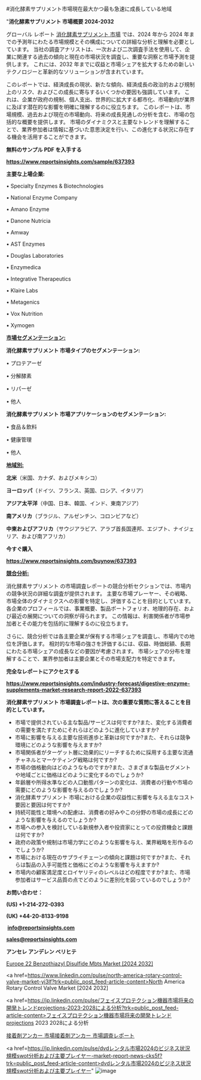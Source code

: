 #消化酵素サプリメント市場現在最大かつ最も急速に成長している地域

"<strong>消化酵素サプリメント 市場概要 2024-2032</strong>

グローバル レポート <a href=https://www.reportsinsights.com/sample/637393>消化酵素サプリメント 市場</a> では、2024 年から 2024 年までの予測年にわたる市場規模とその構成についての詳細な分析と理解を必要としています。 当社の調査アナリストは、一次および二次調査手法を使用して、企業に関連する過去の傾向と現在の市場状況を調査し、重要な洞察と市場予測を提供します。 これには、2032 年までに収益と市場シェアを拡大​​するための新しいテクノロジーと革新的なソリューションが含まれています。

このレポートでは、経済成長の現状、新たな傾向、経済成長の政治的および規制上のリスク、およびこの成長に寄与するいくつかの要因も強調しています。 これは、企業が政府の規制、個人支出、世界的に拡大する都市化、市場動向が業界に及ぼす潜在的な影響を明確に理解するのに役立ちます。 このレポートは、市場規模、過去および現在の市場動向、将来の成長見通しの分析を含む、市場の包括的な概要を提供します。 市場のダイナミクスと主要なトレンドを理解することで、業界参加者は情報に基づいた意思決定を行い、この進化する状況に存在する機会を活用することができます。

<strong><b>無料のサンプル PDF を入手する</b></strong>

<a href=https://www.reportsinsights.com/sample/637393><strong><u>https://www.reportsinsights.com/sample/637393</u></strong></a>

<strong>主要な上場企業:</strong>

• Specialty Enzymes & Biotechnologies

• National Enzyme Company

• Amano Enzyme

• Danone Nutricia

• Amway

• AST Enzymes

• Douglas Laboratories

• Enzymedica

• Integrative Therapeutics

• Klaire Labs

• Metagenics

• Vox Nutrition

• Xymogen

<strong><u>市場セグメンテーション</u></strong><strong><u>:</u></strong>

<strong>消化酵素サプリメント 市場タイプのセグメンテーション:</strong>

• プロテアーゼ

• 分解酵素

• リパーゼ

• 他人

<strong>消化酵素サプリメント 市場アプリケーションのセグメンテーション:</strong>

• 食品＆飲料

• 健康管理

• 他人

<strong><u>地域別</u></strong><strong><u>:</u></strong>

<strong>北米</strong>（米国、カナダ、およびメキシコ）

<strong>ヨーロッパ</strong>（ドイツ、フランス、英国、ロシア、イタリア）

<strong>アジア太平洋</strong>（中国、日本、韓国、インド、東南アジア）

<strong>南アメリカ</strong>（ブラジル、アルゼンチン、コロンビアなど）

<strong>中東およびアフリカ</strong>（サウジアラビア、アラブ首長国連邦、エジプト、ナイジェリア、および南アフリカ）

<strong>今すぐ購入</strong>

<a href=https://www.reportsinsights.com/buynow/637393><strong><u>https://www.reportsinsights.com/buynow/637393</u></strong></a>

<strong><u>競合分析:</u></strong>

消化酵素サプリメント の市場調査レポートの競合分析セクションでは、市場内の競争状況の詳細な調査が提供されます。 主要な市場プレーヤー、その戦略、市場全体のダイナミクスへの影響を特定し、評価することを目的としています。 各企業のプロフィールでは、事業概要、製品ポートフォリオ、地理的存在、および最近の展開についての洞察が得られます。 この情報は、利害関係者が市場参加者とその能力を包括的に理解するのに役立ちます。

さらに、競合分析では各主要企業が保有する市場シェアを調査し、市場内での地位を評価します。 相対的な市場の強さを評価するには、収益、時価総額、長期にわたる市場シェアの成長などの要因が考慮されます。 市場シェアの分布を理解することで、業界参加者は主要企業とその市場支配力を特定できます。

<strong>完全なレポートにアクセスする</strong>

<a href=https://www.reportsinsights.com/industry-forecast/digestive-enzyme-supplements-market-research-report-2022-637393><strong><u><b>https://www.reportsinsights.com/industry-forecast/digestive-enzyme-supplements-market-research-report-2022-637393</b></u></strong></a>

<strong><b>消化酵素サプリメント 市場調査レポートは、次の重要な質問に答えることを目的としています。</b></strong>
<ul>
  <li>市場で提供されている主な製品/サービスは何ですか?また、変化する消費者の需要を満たすためにそれらはどのように進化していますか?</li>
  <li>市場に影響を与える主要な技術進歩と革新は何ですか?また、それらは競争環境にどのような影響を与えますか?</li>
  <li>市場関係者がターゲット層に効果的にリーチするために採用する主要な流通チャネルとマーケティング戦略は何ですか?</li>
  <li>市場の価格動向はどのようなものですか?また、さまざまな製品セグメントや地域ごとに価格はどのように変化するのでしょうか?</li>
  <li>年齢層や所得水準などの人口動態パターンの変化は、消費者の行動や市場の需要にどのような影響を与えるのでしょうか?</li>
  <li>消化酵素サプリメント 市場における企業の収益性に影響を与える主なコスト要因と要因は何ですか?</li>
  <li>持続可能性と環境への配慮は、消費者の好みやこの分野の市場の成長にどのような影響を与えるのでしょうか?</li>
  <li>市場への参入を検討している新規参入者や投資家にとっての投資機会と課題は何ですか?</li>
  <li>政府の政策や規制は市場力学にどのような影響を与え、業界戦略を形作るのでしょうか?</li>
  <li>市場における現在のサプライチェーンの傾向と課題は何ですか?また、それらは製品の入手可能性と価格にどのような影響を与えますか?</li>
  <li>市場内の顧客満足度とロイヤリティのレベルはどの程度ですか?また、市場参加者はサービス品質の点でどのように差別化を図っているのでしょうか?</li>
</ul>
<strong>お問い合わせ：</strong>

<strong>(US) +1-214-272-0393</strong>

<strong>(UK) +44-20-8133-9198</strong>

<strong> </strong><a href=info@reportsinsights.com><strong><u>info@reportsinsights.com</u></strong></a>

<a href=sales@reportsinsights.com><strong><u>sales@reportsinsights.com</u></strong></a>

<strong>アンセレ アンデレン ベリヒテ</strong>

<a href=https://www.linkedin.com/pulse/europe-22-benzothiazyl-disulfide-mbts-markets-analysis-w4sve/>Europe 22 Benzothiazyl Disulfide Mbts Market [2024 2032]</a>

<a href=https://www.linkedin.com/pulse/north-america-rotary-control-valve-market-yi3lf?trk=public_post_feed-article-content>North America Rotary Control Valve Market [2024 2032]</a>

<a href=https://jp.linkedin.com/pulse/フェイスプロテクション機器市場将来の開発トレンドprojections-2023-2028による分析?trk=public_post_feed-article-content>フェイスプロテクション機器市場将来の開発トレンドprojections 2023 2028による分析</a>

<a href=https://www.linkedin.com/pulse/接着剤アンカー-市場接着剤アンカー-市場調査レポート-community-market-research/>接着剤アンカー 市場接着剤アンカー 市場調査レポート</a>

<a href=https://jp.linkedin.com/pulse/dvdレンタル市場2024のビジネス状況規模swot分析および主要プレイヤー-market-report-news-cks5f?trk=public_post_feed-article-content>dvdレンタル市場2024のビジネス状況規模swot分析および主要プレイヤー</a>"
![image](https://github.com/aakesh123242/RIMarket/assets/158431203/1b1e7615-6dab-4073-951e-90de571c6424)
